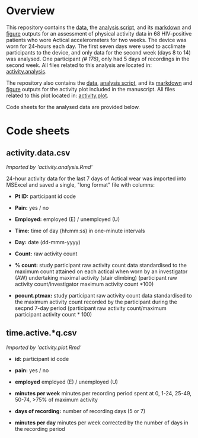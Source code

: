 # Overview
This repository contains the [data](./activity.analysis/data/), the [analysis script](./activity.analysis/activity.analysis.Rmd), and its [markdown](./activity.analysis/activity.analysis.md) and [figure](./activity.analysis/figures/) outputs for an assessment of physical activity data in 68 HIV-positive patients who wore Actical accelerometers for two weeks. The device was worn for 24-hours each day. The first seven days were used to acclimate participants to the device, and only data for the second week (days 8 to 14) was analysed. One participant *(# 176)*, only had 5 days of recordings in the second week. All files related to this analysis are located in: [activity.analysis](./activity.analysis). 

The repository also contains the [data](./activity.plot/data/), [analysis script](./activity.plot/activity.plot.Rmd), and its [markdown](./activity.plot/activity.plot.md) and [figure](./activity.plot/figures/) outputs for the activity plot included in the manuscript. All files related to this plot located in: [activity.plot](./activity.plot). 

Code sheets for the analysed data are provided below.

# Code sheets
## activity.data.csv
_Imported by 'activity.analysis.Rmd'_  

24-hour activity data for the last 7 days of Actical wear was imported into MSExcel and saved a single, "long format" file with columns:

- **Pt ID:** participant id code

- **Pain:** yes / no

- **Employed:** employed (E) / unemployed (U)

- **Time:** time of day (hh:mm:ss) in one-minute intervals	

- **Day:** date (dd-mmm-yyyy)	

- **Count:** raw activity count

- **% count:** study participant raw activity count data standardised to the maximum count attained on each actical when worn by an investigator (AW) undertaking maximal activity (stair climbing) (participant raw activity count/investigator maximum activity count *100)

- **pcount.ptmax:** study participant raw activity count data standardised to the maximum activity count recorded by the participant during the secpnd 7-day period (participant raw activity count/maximum participant activity count * 100) 

## time.active.*q.csv
_Imported by 'activity.plot.Rmd'_  

- **id:** participant id code

- **pain:** yes / no

- **employed** employed (E) / unemployed (U)

- **minutes per week** minutes per recording period spent at 0, 1-24, 25-49, 50-74, >75% of maximum activity

- **days of recording:** number of recording days (5 or 7)

- **minutes per day** minutes per week corrected by the number of days in the recording period
